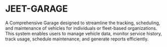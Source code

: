 # JEET-GARAGE
A Comprehensive Garage designed to streamline the tracking, scheduling, and maintenance of vehicles for individuals or fleet-based organizations. This system enables users to manage vehicle data, monitor service history, track usage, schedule maintenance, and generate reports efficiently.
